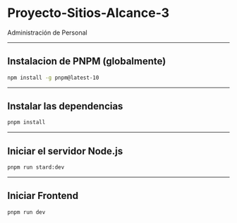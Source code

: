 # Proyecto-Sitios-Alcance-3

Administración de Personal

---

## Instalacion de PNPM (globalmente)

```bash
npm install -g pnpm@latest-10

```

---

## Instalar las dependencias

```bash
pnpm install
```

---

## Iniciar el servidor Node.js

```bash
pnpm run stard:dev
```

---

## Iniciar Frontend

```bash
pnpm run dev
```
